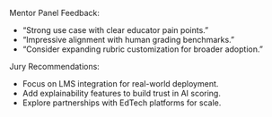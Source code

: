 Mentor Panel Feedback:

- “Strong use case with clear educator pain points.”
- “Impressive alignment with human grading benchmarks.”
- “Consider expanding rubric customization for broader adoption.”

Jury Recommendations:

- Focus on LMS integration for real-world deployment.
- Add explainability features to build trust in AI scoring.
- Explore partnerships with EdTech platforms for scale.

